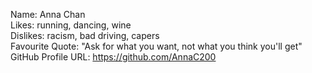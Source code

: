 Name: Anna Chan  
Likes: running, dancing, wine  
Dislikes: racism, bad driving, capers  
Favourite Quote: "Ask for what you want, not what you think you'll get"  
GitHub Profile URL: https://github.com/AnnaC200  
